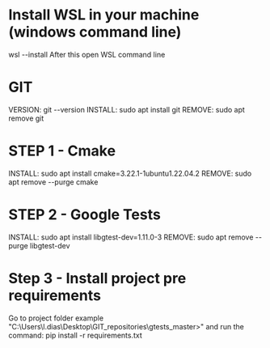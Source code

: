# Install WSL in your machine (windows command line)
wsl --install
After this open WSL command line 

# GIT 
VERSION: git --version
INSTALL: sudo apt install git
REMOVE: sudo apt remove git


# STEP 1 - Cmake 
INSTALL: sudo apt install cmake=3.22.1-1ubuntu1.22.04.2
REMOVE: sudo apt remove --purge cmake

# STEP 2 - Google Tests
INSTALL: sudo apt install libgtest-dev=1.11.0-3
REMOVE: sudo apt remove --purge libgtest-dev

# Step 3 - Install project pre requirements
Go to project folder example "C:\Users\l.dias\Desktop\GIT_repositories\gtests_master>" and run the command:
pip install -r requirements.txt